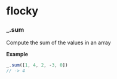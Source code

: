# flocky

<!-- START GENERATED FROM FILES -->
### _.sum

Compute the sum of the values in an array

**Example**

```js
_.sum([1, 4, 2, -3, 0])
// -> 4
```

<!-- END GENERATED FROM FILES -->
